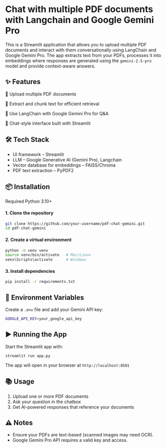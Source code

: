 # Chat with multiple PDF documents with Langchain and Google Gemini Pro

This is a Streamlit application that allows you to upload multiple PDF documents and interact with them conversationally using LangChain and Google Gemini Pro.
The app extracts text from your PDFs, processes it into embeddings where responses are generated using the `gemini-2.5-pro` model and provide context-aware answers.

## ✨ Features
📂 Upload multiple PDF documents

🔎 Extract and chunk text for efficient retrieval

🤖 Use LangChain with Google Gemini Pro for Q&A

💬 Chat-style interface built with Streamlit

## 🛠️ Tech Stack

- UI framework
 – Streamlit
- LLM
 – Google Generative AI (Gemini Pro), Langchain
- Vector database for embeddings
   – FAISS/Chroma
- PDF text extraction
   – PyPDF2
      
## 📦 Installation
Required Python 3.10+
#### 1. Clone the repository
```bash
git clone https://github.com/your-username/pdf-chat-gemini.git
cd pdf-chat-gemini
```
#### 2. Create a virtual environment
```bash
python -m venv venv
source venv/bin/activate   # Mac/Linux
venv\Scripts\activate      # Windows
```
#### 3. Install dependencies
```bash
pip install -r requirements.txt
```
## 🔑 Environment Variables

Create a `.env` file and add your Gemini API key:
```bash
GOOGLE_API_KEY=your_google_api_key
```

## ▶️ Running the App
Start the Streamlit app with:
```
streamlit run app.py
```
The app will open in your browser at `http://localhost:8501`
## 📚 Usage

1. Upload one or more PDF documents
2. Ask your question in the chatbox
3. Get AI-powered responses that reference your documents

## ⚠️ Notes
- Ensure your PDFs are text-based (scanned images may need OCR).
- Google Gemini Pro API requires a valid key and access.
